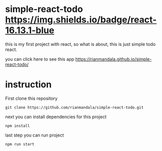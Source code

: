 # simple-react-todo https://img.shields.io/badge/react-16.13.1-blue
this is my first project with react, so what is about, this is just simple todo react.

you can click here to see this app https://rianmandala.github.io/simple-react-todo/

# instruction
First clone this repository
```
git clone https://github.com/rianmandala/simple-react-todo.git
```
next you can install dependencies for this project
```
npm install
```
last step you can run project
```
npm run start
```
